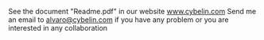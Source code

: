 See the document "Readme.pdf" in our website www.cybelin.com
Send me an email to alvaro@cybelin.com if you have any problem or you are interested in any collaboration
